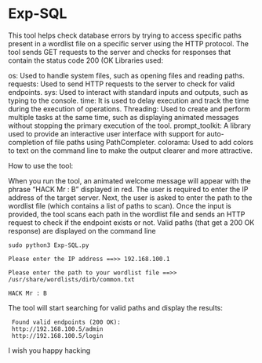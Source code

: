 # Exp-SQL

This tool helps check database errors by trying to access specific paths present in a wordlist file on a specific server using the HTTP protocol. The tool sends GET requests to the server and checks for responses that contain the status code 200 (OK Libraries used:

os: Used to handle system files, such as opening files and reading paths.
requests: Used to send HTTP requests to the server to check for valid endpoints.
sys: Used to interact with standard inputs and outputs, such as typing to the console.
time: It is used to delay execution and track the time during the execution of operations.
Threading: Used to create and perform multiple tasks at the same time, such as displaying animated messages without stopping the primary execution of the tool.
prompt_toolkit: A library used to provide an interactive user interface with support for auto-completion of file paths using PathCompleter.
colorama: Used to add colors to text on the command line to make the output clearer and more attractive.

How to use the tool:

When you run the tool, an animated welcome message will appear with the phrase “HACK Mr : B” displayed in red.
The user is required to enter the IP address of the target server.
Next, the user is asked to enter the path to the wordlist file (which contains a list of paths to scan).
Once the input is provided, the tool scans each path in the wordlist file and sends an HTTP request to check if the endpoint exists or not.
Valid paths (that get a 200 OK response) are displayed on the command line

    sudo python3 Exp-SQL.py

    Please enter the IP address ==>> 192.168.100.1

    Please enter the path to your wordlist file ==>> /usr/share/wordlists/dirb/common.txt

    HACK Mr : B

The tool will start searching for valid paths and display the results:

     Found valid endpoints (200 OK):
     http://192.168.100.5/admin
     http://192.168.100.5/login

I wish you happy hacking
